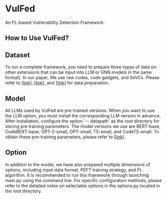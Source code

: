 # VulFed
An FL-based Vulnerability Detection Framework.

## How to Use VulFed?

## Dataset
To run a complete framework, you need to prepare three types of data (or other extensions that can be input into LLM or GNN models in the same format). In our paper, We use raw codes, code gadgets, and SeVCs. Please refer to [[link]](https://proceedings.neurips.cc/paper_files/paper/2019/hash/49265d2447bc3bbfe9e76306ce40a31f-Abstract.html), [[link]](https://ieeexplore.ieee.org/abstract/document/9321538), and [[link]](https://arxiv.org/abs/1801.01681#) for data preparation.

## Model
All LLMs used by VulFed are pre-trained versions. When you want to use the LLM option, you must install the corresponding LLM version in advance. After installation, configure the option '-- datapath' as the root directory for storing pre training parameters. The model versions we use are BERT-base, CodeBERT-base, GPT-2-small, OPT-small, T5-small, and CodeT5-small. To obtain these pre-training parameters, please refer to [[link]](https://huggingface.co/models).

## Option
In addition to the model, we have also prepared multiple dimensions of options, including input data format, PEFT training strategy, and FL algorithm. It is recommended to run this framework through launching main.py using the command line. For specific configuration methods, please refer to the detailed notes on selectable options in the options.py located in the root directory.
